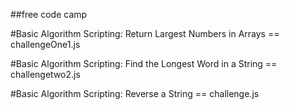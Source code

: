 ##free code camp

#Basic Algorithm Scripting: Return Largest Numbers in Arrays == challengeOne1.js

#Basic Algorithm Scripting: Find the Longest Word in a String == challengetwo2.js

#Basic Algorithm Scripting: Reverse a String == challenge.js
